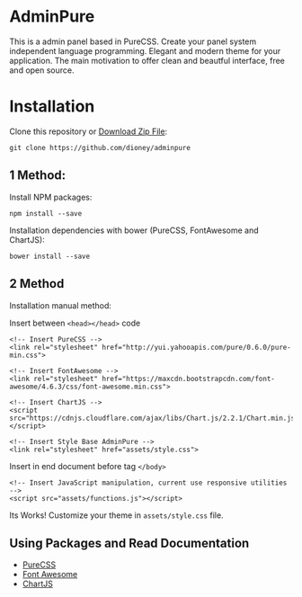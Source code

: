 # AdminPure

This is a admin panel based in PureCSS. Create your panel system independent language programming. Elegant and modern theme for your application. The main motivation to offer clean and beautful interface, free and open source.

# Installation

Clone this repository or [Download Zip File](https://github.com/dioney/adminpure/archive/master.zip):

```
git clone https://github.com/dioney/adminpure
```

## 1 Method: 

Install NPM packages:
```
npm install --save
```
Installation dependencies with bower (PureCSS, FontAwesome and ChartJS):

```
bower install --save
```

## 2 Method

Installation manual method:

Insert between `<head></head>` code

```
<!-- Insert PureCSS -->
<link rel="stylesheet" href="http://yui.yahooapis.com/pure/0.6.0/pure-min.css">

<!-- Insert FontAwesome -->
<link rel="stylesheet" href="https://maxcdn.bootstrapcdn.com/font-awesome/4.6.3/css/font-awesome.min.css">

<!-- Insert ChartJS -->
<script src="https://cdnjs.cloudflare.com/ajax/libs/Chart.js/2.2.1/Chart.min.js"></script>

<!-- Insert Style Base AdminPure -->
<link rel="stylesheet" href="assets/style.css">
```

Insert in end document before tag `</body>`
```
<!-- Insert JavaScript manipulation, current use responsive utilities -->
<script src="assets/functions.js"></script>
```

Its Works! Customize your theme in `assets/style.css` file.

## Using Packages and Read Documentation

- [PureCSS](http://purecss.io/)
- [Font Awesome](http://fontawesome.io/)
- [ChartJS](http://www.chartjs.org/)
